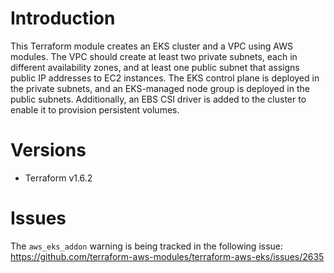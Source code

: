 # Introduction

This Terraform module creates an EKS cluster and a VPC using AWS modules. The VPC should create at least two private subnets, each in different availability zones, and at least one public subnet that assigns public IP addresses to EC2 instances. The EKS control plane is deployed in the private subnets, and an EKS-managed node group is deployed in the public subnets. Additionally, an EBS CSI driver is added to the cluster to enable it to provision persistent volumes.

# Versions

- Terraform v1.6.2

# Issues

The `aws_eks_addon` warning is being tracked in the following issue: https://github.com/terraform-aws-modules/terraform-aws-eks/issues/2635
